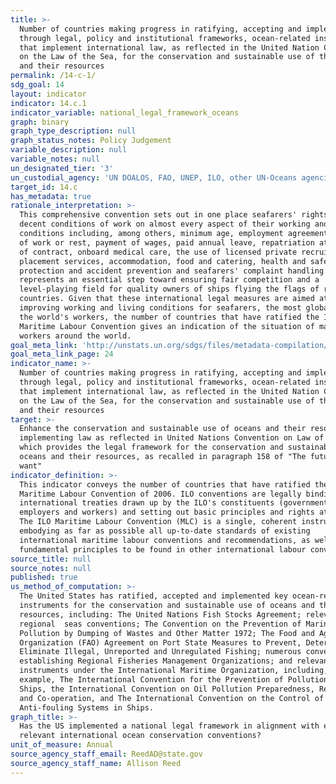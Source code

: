 ```yaml
---
title: >-
  Number of countries making progress in ratifying, accepting and implementing
  through legal, policy and institutional frameworks, ocean-related instruments
  that implement international law, as reflected in the United Nation Convention
  on the Law of the Sea, for the conservation and sustainable use of the oceans
  and their resources
permalink: /14-c-1/
sdg_goal: 14
layout: indicator
indicator: 14.c.1
indicator_variable: national_legal_framework_oceans
graph: binary
graph_type_description: null
graph_status_notes: Policy Judgement
variable_description: null
variable_notes: null
un_designated_tier: '3'
un_custodial_agency: 'UN DOALOS, FAO, UNEP, ILO, other UN-Oceans agencies'
target_id: 14.c
has_metadata: true
rationale_interpretation: >-
  This comprehensive convention sets out in one place seafarers' rights to
  decent conditions of work on almost every aspect of their working and living
  conditions including, among others, minimum age, employment agreements, hours
  of work or rest, payment of wages, paid annual leave, repatriation at the end
  of contract, onboard medical care, the use of licensed private recruitment and
  placement services, accommodation, food and catering, health and safety
  protection and accident prevention and seafarers' complaint handling. It
  represents an essential step toward ensuring fair competition and a
  level-playing field for quality owners of ships flying the flags of ratifying
  countries. Given that these international legal measures are aimed at
  improving working and living conditions for seafarers, the most globalized of
  the world's workers, the number of countries that have ratified the ILO
  Maritime Labour Convention gives an indication of the situation of maritime
  workers around the world.
goal_meta_link: 'http://unstats.un.org/sdgs/files/metadata-compilation/Metadata-Goal-14.pdf'
goal_meta_link_page: 24
indicator_name: >-
  Number of countries making progress in ratifying, accepting and implementing
  through legal, policy and institutional frameworks, ocean-related instruments
  that implement international law, as reflected in the United Nation Convention
  on the Law of the Sea, for the conservation and sustainable use of the oceans
  and their resources
target: >-
  Enhance the conservation and sustainable use of oceans and their resources by
  implementing law as reflected in United Nations Convention on Law of the Sea,
  which provides the legal framework for the conservation and sustainable use of
  oceans and their resources, as recalled in paragraph 158 of "The future we
  want"
indicator_definition: >-
  This indicator conveys the number of countries that have ratified the ILO
  Maritime Labour Convention of 2006. ILO conventions are legally binding
  international treaties drawn up by the ILO's constituents (governments,
  employers and workers) and setting out basic principles and rights at work.
  The ILO Maritime Labour Convention (MLC) is a single, coherent instrument
  embodying as far as possible all up-to-date standards of existing
  international maritime labour conventions and recommendations, as well as the
  fundamental principles to be found in other international labour conventions.
source_title: null
source_notes: null
published: true
us_method_of_computation: >-
  The United States has ratified, accepted and implemented key ocean-related
  instruments for the conservation and sustainable use of oceans and their
  resources, including: The United Nations Fish Stocks Agreement; relevant
  regional  seas conventions; The Convention on the Prevention of Marine
  Pollution by Dumping of Wastes and Other Matter 1972; The Food and Agriculture
  Organization (FAO) Agreement on Port State Measures to Prevent, Deter and
  Eliminate Illegal, Unreported and Unregulated Fishing; numerous conventions
  establishing Regional Fisheries Management Organizations; and relevant
  instruments under the International Maritime Organization, including, for
  example, The International Convention for the Prevention of Pollution from
  Ships, the International Convention on Oil Pollution Preparedness, Response
  and Co-operation, and The International Convention on the Control of Harmful
  Anti-fouling Systems in Ships.
graph_title: >-
  Has the US implemented a national legal framework in alignment with existing,
  relevant international ocean conservation conventions?
unit_of_measure: Annual
source_agency_staff_email: ReedAD@state.gov
source_agency_staff_name: Allison Reed
---
```


